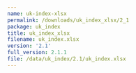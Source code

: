 ```yaml
---
name: uk-index-xlsx
permalink: /downloads/uk_index_xlsx/2_1
package: uk_index
title: uk_index_xlsx
filename: uk_index.xlsx
version: '2.1'
full_version: 2.1.1
file: /data/uk_index/2.1/uk_index.xlsx
---
```

